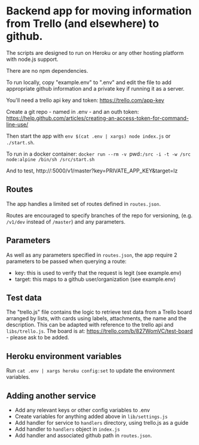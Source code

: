 # Backend app for moving information from Trello (and elsewhere) to github.

The scripts are designed to run on Heroku or any other hosting platform with node.js support.

There are no npm dependencies.

To run locally, copy "example.env" to ".env" and edit the file to add appropriate github information and a private key if running it as a server.

You'll need a trello api key and token: https://trello.com/app-key

Create a git repo - named in .env - and an outh token: https://help.github.com/articles/creating-an-access-token-for-command-line-use/

Then start the app with `env $(cat .env | xargs) node index.js` or `./start.sh`.

To run in a docker container:
`docker run --rm -v `pwd`:/src -i -t -w /src node:alpine /bin/sh /src/start.sh`

And to test,
http://<CONTAINER-IP>:5000/v1/master?key=PRIVATE_APP_KEY&target=lz

## Routes

The app handles a limited set of routes defined in `routes.json`.

Routes are encouraged to specify branches of the repo for versioning, (e.g. `/v1/dev` instead of `/master`) and any parameters.

## Parameters

As well as any parameters specified in `routes.json`, the app require 2 parameters to be passed when querying a route:

- key: this is used to verify that the request is legit (see example.env)
- target: this maps to a github user/organization (see example.env)

## Test data

The "trello.js" file contains the logic to retrieve test data from a Trello board arranged by lists, with cards using labels, attachments, the name and the description. This can be adapted with reference to the trello api and `libs/trello.js`. The board is at: https://trello.com/b/827WomVC/test-board - please ask to be added.

## Heroku environment variables

Run `cat .env | xargs heroku config:set` to update the environment variables.

## Adding another service

* Add any relevant keys or other config variables to .env
* Create variables for anything added above in `lib/settings.js`
* Add handler for service to `handlers` directory, using trello.js as a guide
* Add handler to `handlers` object in `index.js`
* Add handler and associated github path in `routes.json`.
